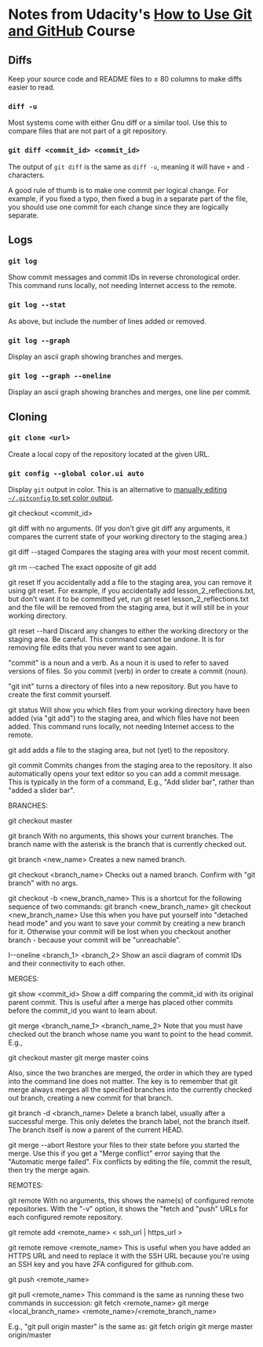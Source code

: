 # Notes from Udacity's [How to Use Git and GitHub](1) Course

## Diffs
Keep your source code and README files to ≤ 80 columns to make diffs easier to
read.

### `diff -u`
Most systems come with either Gnu diff or a similar tool. Use this to compare
files that are not part of a git repository.

### `git diff <commit_id> <commit_id>`
The output of `git diff` is the same as `diff -u`, meaning it will have `+`
and `-` characters.

A good rule of thumb is to make one commit per logical change. For example, if
you fixed a typo, then fixed a bug in a separate part of the file, you should
use one commit for each change since they are logically separate.

## Logs
### `git log`
Show commit messages and commit IDs in reverse chronological order. This
command runs locally, not needing Internet access to the remote.

### `git log --stat`
As above, but include the number of lines added or removed.

### `git log --graph`
Display an ascii graph showing branches and merges.

### `git log --graph --oneline`
Display an ascii graph showing branches and merges, one line per commit.

## Cloning
### `git clone <url>`
Create a local copy of the repository located at the given URL.

### `git config --global color.ui auto`
Display `git` output in color. This is an alternative to [manually editing
`~/.gitconfig` to set color output](2).

git checkout <commit_id>

git diff
with no arguments. (If you don’t give git diff any arguments, it compares the
current state of your working directory to the staging area.)

git diff --staged
Compares the staging area with your most recent commit.

git rm --cached
The exact opposite of git add <filename>

git reset
If you accidentally add a file to the staging area, you can remove it using git
reset. For example, if you accidentally add lesson_2_reflections.txt, but don’t
want it to be committed yet, run git reset lesson_2_reflections.txt and the
file will be removed from the staging area, but it will still be in your
working directory.

git reset ­­--hard
Discard any changes to either the working directory or the staging area. Be
careful. This command cannot be undone. It is for removing file edits that you
never want to see again.

"commit" is a noun and a verb. As a noun it is used to refer to saved versions of files. So you commit (verb) in order to create a commit (noun).

"git init" turns a directory of files into a new repository. But you have to create the first commit yourself.

git status
Will show you which files from your working directory have been
added (via "git add") to the staging area, and which files have not been added.
This command runs locally, not needing Internet access to the remote.

git add <file>
adds a file to the staging area, but not (yet) to the repository.

git commit
Commits changes from the staging area to the repository. It also automatically opens your text editor so you can add a commit message. This is typically in the form of a command, E.g., "Add slider bar", rather than "added a slider bar".

BRANCHES:

git checkout master

git branch
With no arguments, this shows your current branches. The branch name with the
asterisk is the branch that is currently checked out.

git branch <new_name>
Creates a new named branch.

git checkout <branch_name>
Checks out a named branch. Confirm with "git branch" with no args.

git checkout -b <new_branch_name>
This is a shortcut for the following sequence of two commands:
  git branch <new_branch_name>
  git checkout <new_branch_name>
Use this when you have put yourself into "detached head mode" and you want to save your commit by creating a new branch for it. Otherwise your commit will be lost when you checkout another branch - because your commit will be "unreachable".

I--oneline <branch_1> <branch_2>
Show an ascii diagram of commit IDs and their connectivity to each other.

MERGES:

git show <commit_id>
Show a diff comparing the commit_id with its original parent commit. This is
useful after a merge has placed other commits before the commit_id you want to
learn about.

git merge <branch_name_1> <branch_name_2>
Note that you must have checked out the branch whose name you want to point
to the head commit. E.g.,

  git checkout master
  git merge master coins

Also, since the two branches are merged, the order in which they are typed into
the command line does not matter. The key is to remember that git merge always
merges all the specified branches into the currently checked out branch,
creating a new commit for that branch.

git branch -d <branch_name>
Delete a branch label, usually after a successful merge. This only deletes the
branch label, not the branch itself. The branch itself is now a parent of the
current HEAD.

git merge --abort
Restore your files to their state before you started the merge. Use this if
you get a "Merge conflict" error saying that the "Automatic merge failed". Fix
conflicts by editing the file, commit the result, then try the merge again.



REMOTES:

git remote
With no arguments, this shows the name(s) of configured remote repositories.
With the "-v" option, it shows the "fetch and "push" URLs for each configured remote repository.

git remote add <remote_name> < ssh_url | https_url >

git remote remove <remote_name>
This is useful when you have added an HTTPS URL and need to replace it with the SSH URL because you're using an SSH key and you have 2FA configured for github.com.

git push <remote_name> <branch>

git pull <remote_name> <branch>
This command is the same as running these two commands in succession:
  git fetch <remote_name>
  git merge <local_branch_name> <remote_name>/<remote_branch_name>

E.g., "git pull origin master" is the same as:
  git fetch origin
  git merge master origin/master

[1]:(https://www.udacity.com/course/how-to-use-git-and-github--ud775)
[2]:(http://unix.stackexchange.com/questions/44266/how-to-colorize-output-of-git)
